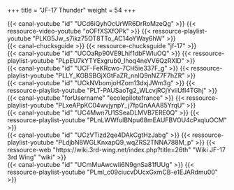 +++
title = "JF-17 Thunder"
weight = 54
+++

<div class="contenu"> <!-- le hangar de Sklang //-->
{{< canal-youtube "id" "UCd6iQyhOcUrWR6DrRoMzeQg" >}}
{{< ressource-video-youtube "oOFfXSXfOPk" >}}
{{< ressource-playlist-youtube "PLKG5Jw_s7ikz75OT8TTo_AC14oYWay6hW" >}}
</div>

<div class="contenu"> <!-- Chuck's guide //-->
{{< canal-chucksguide >}}
{{< ressource-chucksguide "jf-17" >}}
</div>

<div class="contenu"> <!-- Deka Ironwork //-->
{{< canal-youtube "id" "UCOaRp90VE9Lhif1dbFWIuOQ" >}}
{{< ressource-playlist-youtube "PLpEU7kYTYExgrub0_lhoq4neVV6QzRXlD" >}}
</div>

<div class="contenu"> <!-- Deephack //-->
{{< canal-youtube "id" "UCF-FeKRcwo-7CH5ie337F_g" >}}
{{< ressource-playlist-youtube "PLLY_KGBSBGjXGtFaZR_nnlQ9nNZ7F7hZR" >}}
</div>

<div class="contenu"> <!-- Zanck //-->
{{< canal-youtube "id" "UCkNVbomjoHZom13dxjJWm3g" >}}
{{< ressource-playlist-youtube "PLT-PAUSaoTg2_WLcvjRCjYviiUfI4TGhj" >}}
</div>

<div class="contenu"> <!-- EFPV //-->
{{< canal-youtube "forUsername" "ecolepilotefrance" >}}
{{< ressource-playlist-youtube "PLxeAPpKC04wvjynpY_j7fpQnAAA85YrqU" >}}
</div>

<div class="contenu"> <!-- Tactical Pascale //-->
{{< canal-youtube "id" "UC4Mwn7U1SSeaDLMVB7ERE0Q" >}}
{{< ressource-playlist-youtube "PLnLWWfulBNpu68mEAUFBVOU4cPxqluOCM" >}}
</div>

<div class="contenu"> <!-- 26th Division //-->
{{< canal-youtube "id" "UCzVTizd2qe4DAkCgtHzJabg" >}}
{{< ressource-playlist-youtube "PLdjbN8WGLKnxapQ9_wqZRS2TNNA788M_p" >}}
{{< ressource-web "https://wiki.3rd-wing.net/index.php?title=26th" "Wiki JF-17 3rd Wing" "wiki" >}}
</div>

<div class="contenu"> <!-- RedKite //-->
{{< canal-youtube "id" "UCmMuAwcwIi6N9gnSa81fUUg" >}}
{{< ressource-playlist-youtube "PLml_c09ciucvDUcxGxmCB-e1EJARdmu00" >}}
</div>

